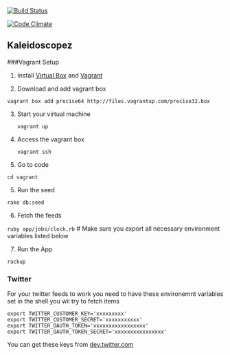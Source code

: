 [![Build Status](https://secure.travis-ci.org/ThoughtWorksInc/Kaleidoscopez.png)](http://travis-ci.org/ThoughtWorksInc/Kaleidoscopez)

[![Code Climate](https://codeclimate.com/badge.png)](https://codeclimate.com/github/ThoughtWorksInc/Kaleidoscopez)

## Kaleidoscopez

###Vagrant Setup

1. Install [Virtual Box](https://www.virtualbox.org/wiki/Downloads) and [Vagrant](http://vagrantup.com/)

2. Download and add vagrant box

  `vagrant box add precise64 http://files.vagrantup.com/precise32.box`

3. Start your virtual machine

   `vagrant up`

4. Access the vagrant box

   `vagrant ssh`

6. Go to code

  `cd vagrant`

5. Run the seed

  `rake db:seed`

6. Fetch the feeds

  `ruby app/jobs/clock.rb` # Make sure you export all necessary environment variables listed below

7. Run the App

  `rackup`

### Twitter
For your twitter feeds to work you need to have these environemnt variables set in the shell you wil try to fetch items

    export TWITTER_CUSTOMER_KEY='xxxxxxxxx'
    export TWITTER_CUSTOMER_SECRET='xxxxxxxxxxx'
    export TWITTER_OAUTH_TOKEN='xxxxxxxxxxxxxxxxx'
    export TWITTER_OAUTH_TOKEN_SECRET='xxxxxxxxxxxxxxxx'

You can get these keys from [dev.twitter.com](https://dev.twitter.com)

